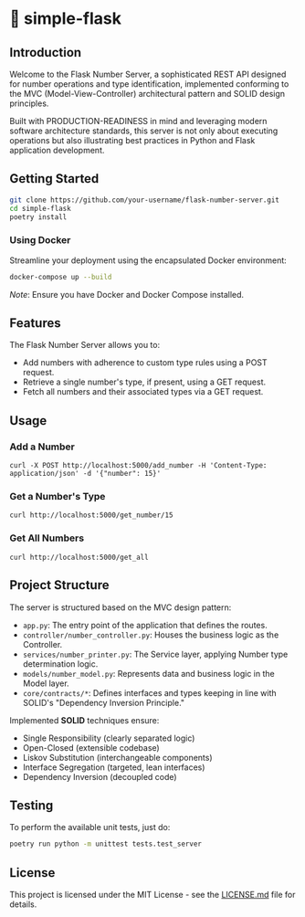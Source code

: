 # :rocket: simple-flask

## Introduction

Welcome to the Flask Number Server, a sophisticated REST API designed for number operations and type identification, implemented conforming to the MVC (Model-View-Controller) architectural pattern and SOLID design principles.

Built with PRODUCTION-READINESS in mind and leveraging modern software architecture standards, this server is not only about executing operations but also illustrating best practices in Python and Flask application development.

## Getting Started

```bash
git clone https://github.com/your-username/flask-number-server.git
cd simple-flask
poetry install
```

### Using Docker

Streamline your deployment using the encapsulated Docker environment:

```bash
docker-compose up --build
```

*Note*: Ensure you have Docker and Docker Compose installed.

## Features

The Flask Number Server allows you to:

- Add numbers with adherence to custom type rules using a POST request.
- Retrieve a single number's type, if present, using a GET request.
- Fetch all numbers and their associated types via a GET request.

## Usage

### Add a Number

```curl
curl -X POST http://localhost:5000/add_number -H 'Content-Type: application/json' -d '{"number": 15}'
```

### Get a Number's Type

```curl
curl http://localhost:5000/get_number/15
```

### Get All Numbers

```curl
curl http://localhost:5000/get_all
```

## Project Structure

The server is structured based on the MVC design pattern:

- `app.py`: The entry point of the application that defines the routes.
- `controller/number_controller.py`: Houses the business logic as the Controller.
- `services/number_printer.py`: The Service layer, applying Number type determination logic.
- `models/number_model.py`: Represents data and business logic in the Model layer.
- `core/contracts/*`: Defines interfaces and types keeping in line with SOLID's "Dependency Inversion Principle."

Implemented **SOLID** techniques ensure:

- Single Responsibility (clearly separated logic)
- Open-Closed (extensible codebase)
- Liskov Substitution (interchangeable components)
- Interface Segregation (targeted, lean interfaces)
- Dependency Inversion (decoupled code)

## Testing

To perform the available unit tests, just do:

```bash
poetry run python -m unittest tests.test_server
```

## License

This project is licensed under the MIT License - see the [LICENSE.md](LICENSE) file for details.
